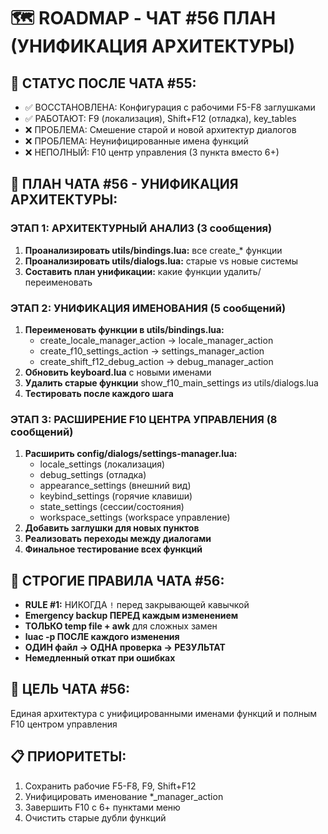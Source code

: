 # 🗺️ ROADMAP - ЧАТ #56 ПЛАН (УНИФИКАЦИЯ АРХИТЕКТУРЫ)

## 📍 СТАТУС ПОСЛЕ ЧАТА #55:
- ✅ ВОССТАНОВЛЕНА: Конфигурация с рабочими F5-F8 заглушками
- ✅ РАБОТАЮТ: F9 (локализация), Shift+F12 (отладка), key_tables
- ❌ ПРОБЛЕМА: Смешение старой и новой архитектур диалогов
- ❌ ПРОБЛЕМА: Неунифицированные имена функций
- ❌ НЕПОЛНЫЙ: F10 центр управления (3 пункта вместо 6+)

## 🎯 ПЛАН ЧАТА #56 - УНИФИКАЦИЯ АРХИТЕКТУРЫ:

### ЭТАП 1: АРХИТЕКТУРНЫЙ АНАЛИЗ (3 сообщения)
1. **Проанализировать utils/bindings.lua:** все create_* функции
2. **Проанализировать utils/dialogs.lua:** старые vs новые системы  
3. **Составить план унификации:** какие функции удалить/переименовать

### ЭТАП 2: УНИФИКАЦИЯ ИМЕНОВАНИЯ (5 сообщений)
1. **Переименовать функции в utils/bindings.lua:**
   - create_locale_manager_action → locale_manager_action
   - create_f10_settings_action → settings_manager_action  
   - create_shift_f12_debug_action → debug_manager_action
2. **Обновить keyboard.lua** с новыми именами
3. **Удалить старые функции** show_f10_main_settings из utils/dialogs.lua
4. **Тестировать после каждого шага**

### ЭТАП 3: РАСШИРЕНИЕ F10 ЦЕНТРА УПРАВЛЕНИЯ (8 сообщений)
1. **Расширить config/dialogs/settings-manager.lua:**
   - locale_settings (локализация)
   - debug_settings (отладка)
   - appearance_settings (внешний вид)
   - keybind_settings (горячие клавиши)
   - state_settings (сессии/состояния)
   - workspace_settings (workspace управление)
2. **Добавить заглушки для новых пунктов**
3. **Реализовать переходы между диалогами**
4. **Финальное тестирование всех функций**

## 🚨 СТРОГИЕ ПРАВИЛА ЧАТА #56:
- **RULE #1:** НИКОГДА `!` перед закрывающей кавычкой
- **Emergency backup ПЕРЕД каждым изменением**
- **ТОЛЬКО temp file + awk** для сложных замен
- **luac -p ПОСЛЕ каждого изменения**
- **ОДИН файл → ОДНА проверка → РЕЗУЛЬТАТ**
- **Немедленный откат при ошибках**

## 🎯 ЦЕЛЬ ЧАТА #56:
Единая архитектура с унифицированными именами функций и полным F10 центром управления

## 📋 ПРИОРИТЕТЫ:
1. Сохранить рабочие F5-F8, F9, Shift+F12
2. Унифицировать именование *_manager_action
3. Завершить F10 с 6+ пунктами меню
4. Очистить старые дубли функций
